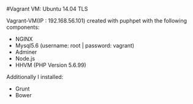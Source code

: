 #Vagrant VM: Ubuntu 14.04 TLS 

Vagrant-VM(IP : 192.168.56.101) created with puphpet with the following components:
* NGINX
* Mysql5.6 (username: root | password: vagrant)
* Adminer
* Node.js
* HHVM (PHP Version 5.6.99)

Additionally I installed:
* Grunt
* Bower





